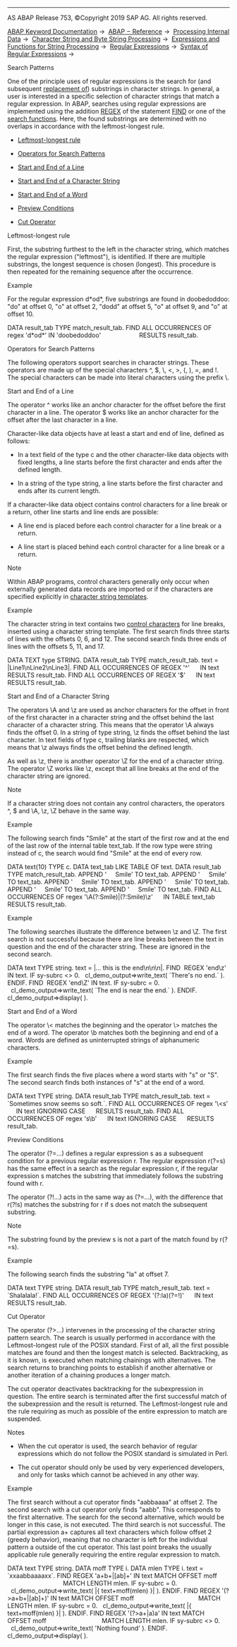   

* * *

AS ABAP Release 753, ©Copyright 2019 SAP AG. All rights reserved.

[ABAP Keyword Documentation](javascript:call_link\('abenabap.htm'\)) →  [ABAP − Reference](javascript:call_link\('abenabap_reference.htm'\)) →  [Processing Internal Data](javascript:call_link\('abenabap_data_working.htm'\)) →  [Character String and Byte String Processing](javascript:call_link\('abenabap_data_string.htm'\)) →  [Expressions and Functions for String Processing](javascript:call_link\('abenstring_processing_expr_func.htm'\)) →  [Regular Expressions](javascript:call_link\('abenregular_expressions.htm'\)) →  [Syntax of Regular Expressions](javascript:call_link\('abenregex_syntax.htm'\)) → 

Search Patterns

One of the principle uses of regular expressions is the search for (and subsequent [replacement of](javascript:call_link\('abenregex_replace.htm'\))) substrings in character strings. In general, a user is interested in a specific selection of character strings that match a regular expression. In ABAP, searches using regular expressions are implemented using the addition [REGEX](javascript:call_link\('abapfind_pattern.htm'\)) of the statement [FIND](javascript:call_link\('abapfind.htm'\)) or one of the [search functions](javascript:call_link\('abensearch_function_glosry.htm'\) "Glossary Entry"). Here, the found substrings are determined with no overlaps in accordance with the leftmost-longest rule.

-   [Leftmost-longest rule](#@@ITOC@@ABENREGEX_SEARCH_1)

-   [Operators for Search Patterns](#@@ITOC@@ABENREGEX_SEARCH_2)

-   [Start and End of a Line](#@@ITOC@@ABENREGEX_SEARCH_3)

-   [Start and End of a Character String](#@@ITOC@@ABENREGEX_SEARCH_4)

-   [Start and End of a Word](#@@ITOC@@ABENREGEX_SEARCH_5)

-   [Preview Conditions](#@@ITOC@@ABENREGEX_SEARCH_6)

-   [Cut Operator](#@@ITOC@@ABENREGEX_SEARCH_7)

Leftmost-longest rule

First, the substring furthest to the left in the character string, which matches the regular expression ("leftmost"), is identified. If there are multiple substrings, the longest sequence is chosen (longest). This procedure is then repeated for the remaining sequence after the occurrence.

Example

For the regular expression d\*od\*, five substrings are found in doobedoddoo: "do" at offset 0, "o" at offset 2, "dodd" at offset 5, "o" at offset 9, and "o" at offset 10.

DATA result\_tab TYPE match\_result\_tab.
FIND ALL OCCURRENCES OF regex 'd\*od\*' IN 'doobedoddoo'
                     RESULTS result\_tab.

Operators for Search Patterns

The following operators support searches in character strings. These operators are made up of the special characters ^, $, \\, <, \>, (, ), \=, and !. The special characters can be made into literal characters using the prefix \\.

Start and End of a Line

The operator ^ works like an anchor character for the offset before the first character in a line. The operator $ works like an anchor character for the offset after the last character in a line.

Character-like data objects have at least a start and end of line, defined as follows:

-   In a text field of the type c and the other character-like data objects with fixed lengths, a line starts before the first character and ends after the defined length.

-   In a string of the type string, a line starts before the first character and ends after its current length.

If a character-like data object contains control characters for a line break or a return, other line starts and line ends are possible:

-   A line end is placed before each control character for a line break or a return.

-   A line start is placed behind each control character for a line break or a return.

Note

Within ABAP programs, control characters generally only occur when externally generated data records are imported or if the characters are specified explicitly in [character string templates](javascript:call_link\('abenstring_template_glosry.htm'\) "Glossary Entry").

Example

The character string in text contains two [control characters](javascript:call_link\('abenstring_templates_separators.htm'\)) for line breaks, inserted using a character string template. The first search finds three starts of lines with the offsets 0, 6, and 12. The second search finds three ends of lines with the offsets 5, 11, and 17.

DATA TEXT type STRING.
DATA result\_tab TYPE match\_result\_tab.
text = |Line1\\nLine2\\nLine3|.
FIND ALL OCCURRENCES OF REGEX '^'
     IN text RESULTS result\_tab.
FIND ALL OCCURRENCES OF REGEX '$'
     IN text RESULTS result\_tab.

Start and End of a Character String

The operators \\A and \\z are used as anchor characters for the offset in front of the first character in a character string and the offset behind the last character of a character string. This means that the operator \\A always finds the offset 0. In a string of type string, \\z finds the offset behind the last character. In text fields of type c, trailing blanks are respected, which means that \\z always finds the offset behind the defined length.

As well as \\z, there is another operator \\Z for the end of a character string. The operator \\Z works like \\z, except that all line breaks at the end of the character string are ignored.

Note

If a character string does not contain any control characters, the operators ^, $ and \\A, \\z, \\Z behave in the same way.

Example

The following search finds "Smile" at the start of the first row and at the end of the last row of the internal table text\_tab. If the row type were string instead of c, the search would find "Smile" at the end of every row.

DATA text(10) TYPE c.
DATA text\_tab LIKE TABLE OF text.
DATA result\_tab TYPE match\_result\_tab.
APPEND '     Smile' TO text\_tab.
APPEND '     Smile' TO text\_tab.
APPEND '     Smile' TO text\_tab.
APPEND '     Smile' TO text\_tab.
APPEND '     Smile' TO text\_tab.
APPEND '     Smile' TO text\_tab.
FIND ALL OCCURRENCES OF regex '\\A(?:Smile)|(?:Smile)\\z'
     IN TABLE text\_tab RESULTS result\_tab.

Example

The following searches illustrate the difference between \\z and \\Z. The first search is not successful because there are line breaks between the text in question and the end of the character string. These are ignored in the second search.

DATA text TYPE string.
text = |... this is the end\\n\\n\\n|.
FIND  REGEX 'end\\z' IN text.
IF sy-subrc <> 0.
  cl\_demo\_output=>write\_text( \`There's no end.\` ).
ENDIF.
FIND  REGEX 'end\\Z' IN text.
IF sy-subrc = 0.
  cl\_demo\_output=>write\_text( \`The end is near the end.\` ).
ENDIF.
cl\_demo\_output=>display( ).

Start and End of a Word

The operator \\< matches the beginning and the operator \\> matches the end of a word. The operator \\b matches both the beginning and end of a word. Words are defined as uninterrupted strings of alphanumeric characters.

Example

The first search finds the five places where a word starts with "s" or "S". The second search finds both instances of "s" at the end of a word.

DATA text TYPE string.
DATA result\_tab TYPE match\_result\_tab.
text = \`Sometimes snow seems so soft.\`.
FIND ALL OCCURRENCES OF regex '\\<s'
     IN text IGNORING CASE
     RESULTS result\_tab.
FIND ALL OCCURRENCES OF regex 's\\b'
     IN text IGNORING CASE
     RESULTS result\_tab.

Preview Conditions

The operator (?=...) defines a regular expression s as a subsequent condition for a previous regular expression r. The regular expression r(?=s) has the same effect in a search as the regular expression r, if the regular expression s matches the substring that immediately follows the substring found with r.

The operator (?!...) acts in the same way as (?=...), with the difference that r(?!s) matches the substring for r if s does not match the subsequent substring.

Note

The substring found by the preview s is not a part of the match found by r(?=s).

Example

The following search finds the substring "la" at offset 7.

DATA text TYPE string.
DATA result\_tab TYPE match\_result\_tab.
text = \`Shalalala!\`.
FIND ALL OCCURRENCES OF REGEX '(?:la)(?=!)'
     IN text RESULTS result\_tab.

Cut Operator

The operator (?>...) intervenes in the processing of the character string pattern search. The search is usually performed in accordance with the Leftmost-longest rule of the POSIX standard. First of all, all the first possible matches are found and then the longest match is selected. Backtracking, as it is known, is executed when matching chainings with alternatives. The search returns to branching points to establish if another alternative or another iteration of a chaining produces a longer match.

The cut operator deactivates backtracking for the subexpression in question. The entire search is terminated after the first successful match of the subexpression and the result is returned. The Leftmost-longest rule and the rule requiring as much as possible of the entire expression to match are suspended.

Notes

-   When the cut operator is used, the search behavior of regular expressions which do not follow the POSIX standard is simulated in Perl.

-   The cut operator should only be used by very experienced developers, and only for tasks which cannot be achieved in any other way.

Example

The first search without a cut operator finds "aabbaaaa" at offset 2. The second search with a cut operator only finds "aabb". This corresponds to the first alternative. The search for the second alternative, which would be longer in this case, is not executed. The third search is not successful. The partial expression a+ captures all text characters which follow offset 2 (greedy behavior), meaning that no character is left for the individual pattern a outside of the cut operator. This last point breaks the usually applicable rule generally requiring the entire regular expression to match.

DATA text TYPE string.
DATA moff TYPE i.
DATA mlen TYPE i.
text = \`xxaabbaaaaxx\`.
FIND REGEX 'a+b+|\[ab\]+' IN text MATCH OFFSET moff
                                MATCH LENGTH mlen.
IF sy-subrc = 0.
  cl\_demo\_output=>write\_text( |{ text+moff(mlen) }| ).
ENDIF.
FIND REGEX '(?>a+b+|\[ab\]+)' IN text MATCH OFFSET moff
                                    MATCH LENGTH mlen.
IF sy-subrc = 0.
  cl\_demo\_output=>write\_text( |{ text+moff(mlen) }| ).
ENDIF.
FIND REGEX '(?>a+|a)a' IN text MATCH OFFSET moff
                               MATCH LENGTH mlen.
IF sy-subrc <> 0.
  cl\_demo\_output=>write\_text( 'Nothing found' ).
ENDIF.
cl\_demo\_output=>display( ).